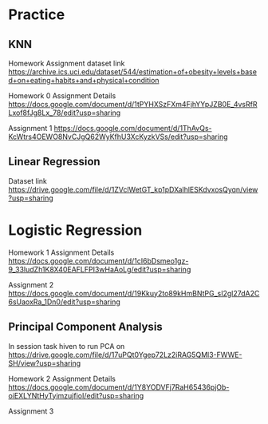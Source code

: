 # Practice

## KNN 
Homework Assignment dataset link
https://archive.ics.uci.edu/dataset/544/estimation+of+obesity+levels+based+on+eating+habits+and+physical+condition

Homework 0 Assignment Details
https://docs.google.com/document/d/1tPYHXSzFXm4FjhYYpJZB0E_4vsRfRLxof8fJg8Lx_78/edit?usp=sharing

Assignment 1
https://docs.google.com/document/d/1ThAvQs-KcWtrs4OEWO8NvCJgQ62WyKfhU3XcKyzkVSs/edit?usp=sharing

## Linear Regression
Dataset link 
https://drive.google.com/file/d/1ZVclWetGT_kp1pDXalhlESKdvxosQyqn/view?usp=sharing

# Logistic Regression 
Homework 1 Assignment Details
https://docs.google.com/document/d/1cI6bDsmeo1gz-9_33ludZh1K8X40EAFLFPI3wHaAoLg/edit?usp=sharing

Assignment 2
https://docs.google.com/document/d/19Kkuy2to89kHmBNtPG_sI2gl27dA2C6sUaoxRa_1Dn0/edit?usp=sharing

## Principal Component Analysis
In session task hiven to run PCA on 
https://drive.google.com/file/d/17uPQt0Ygep72Lz2iRAG5QMl3-FWWE-SH/view?usp=sharing

Homework 2 Assignment Details
https://docs.google.com/document/d/1Y8YODVFj7RaH65436pjOb-oiEXLYNtHyTyimzujfioI/edit?usp=sharing

Assignment 3


